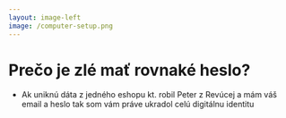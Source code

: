 ```yaml
---
layout: image-left
image: /computer-setup.png
---
```


# Prečo je zlé mať rovnaké heslo?

- Ak uniknú dáta z jedného eshopu kt. robil Peter z Revúcej a mám váš email a heslo tak som vám práve ukradol celú digitálnu identitu